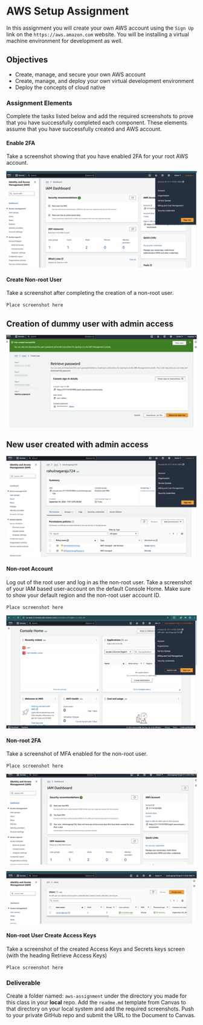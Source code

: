 # AWS Setup Assignment

In this assignment you will create your own AWS account using the `Sign Up` link on the `https://aws.amazon.com` website. You will be installing a virtual machine environment for development as well.

## Objectives 

* Create, manage, and secure your own AWS account
* Create, manage, and deploy your own virtual development environment
* Deploy the concepts of cloud native

### Assignment Elements

Complete the tasks listed below and add the required screenshots to prove that you have successfully completed each component. These elements assume that you have successfully created and AWS account.

#### Enable 2FA

Take a screenshot showing that you have enabled 2FA for your root AWS account.

![alt text](images/root-user-mfa.png)

#### Create Non-root User

Take a screenshot after completing the creation of a non-root user.

`Place screenshot here`

## Creation of dummy user with admin access

![alt text](images/dummy-user-admin.png)

## New user created with admin access

![alt text](images/user.png)

#### Non-root Account

Log out of the root user and log in as the non-root user. Take a screenshot of your IAM based user-account on the default Console Home. Make sure to show your default region and the non-root user account ID.

`Place screenshot here`

![alt text](images/non-root-account.png)

#### Non-root 2FA

Take a screenshot of MFA enabled for the non-root user.

`Place screenshot here`

![alt text](images/non-root-account-mfa-1.png)

![alt text](images/non-root-account-mfa-2.png)

#### Non-root User Create Access Keys

Take a screenshot of the created Access Keys and Secrets keys screen (with the heading Retrieve Access Keys)

`Place screenshot here`

### Deliverable

Create a folder named: `aws-assignment` under the directory you made for this class in your **local** repo. Add the `readme.md` template from Canvas to that directory on your local system and add the required screenshots.  Push to your private GitHub repo and submit the URL to the Document to Canvas.